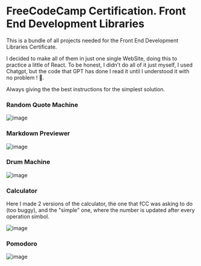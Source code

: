 # FreeCodeCamp Certification. Front End Development Libraries

This is a bundle of all projects needed for the Front End Development Libraries Certificate. 

I decided to make all of them in just one single WebSite, doing this to practice a little of React. To be honest, I didn't do all of it just myself, I used Chatgpt, but the code that GPT has done I read it until I understood it with no problem ! 🙂. 

Always giving the the best instructions for the simplest solution. 

### Random Quote Machine
![image](https://github.com/0Wits/FCC-front.End.Dev.Projects/assets/64272115/b811abca-78a4-43ad-9b00-4023e1e2c282)

### Markdown Previewer 
![image](https://github.com/0Wits/FCC-front.End.Dev.Projects/assets/64272115/9ba450c1-9ba4-442c-8e66-051454bb3e39)

### Drum Machine
![image](https://github.com/0Wits/FCC-front.End.Dev.Projects/assets/64272115/09c01865-f75f-4c25-9365-09a6f36a4fed)

### Calculator
Here I made 2 versions of the calculator, the one that fCC was asking to do (too buggy), and the "simple" one, where the number is updated after every operation simbol. 

![image](https://github.com/0Wits/FCC-front.End.Dev.Projects/assets/64272115/605faf5b-9006-4f11-ab01-793b3f3e249f)

### Pomodoro
![image](https://github.com/0Wits/FCC-front.End.Dev.Projects/assets/64272115/aace3ccf-0904-4e2b-bb07-b38ff3924eb1)
